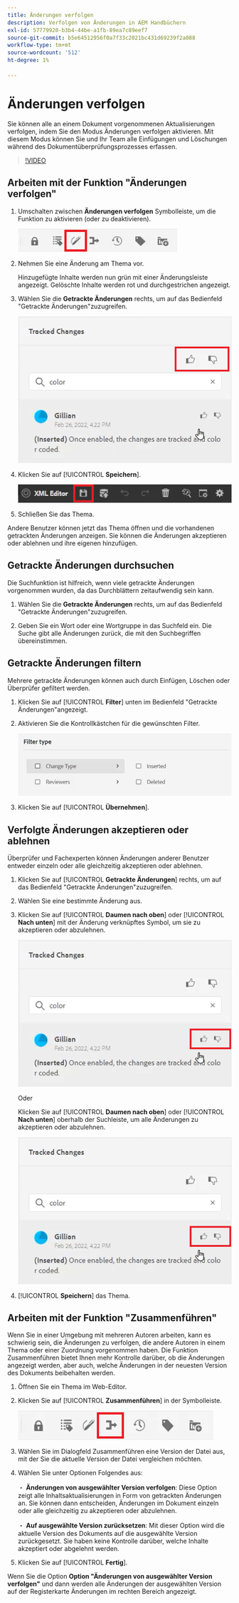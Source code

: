 ```yaml
---
title: Änderungen verfolgen
description: Verfolgen von Änderungen in AEM Handbüchern
exl-id: 57779920-b3b4-44be-a1fb-89ea7c89eef7
source-git-commit: b5e64512956f0a7f33c2021bc431d69239f2a088
workflow-type: tm+mt
source-wordcount: '512'
ht-degree: 1%

---
```


# Änderungen verfolgen

Sie können alle an einem Dokument vorgenommenen Aktualisierungen verfolgen, indem Sie den Modus Änderungen verfolgen aktivieren. Mit diesem Modus können Sie und Ihr Team alle Einfügungen und Löschungen während des Dokumentüberprüfungsprozesses erfassen.

>[!VIDEO](https://video.tv.adobe.com/v/342763)

## Arbeiten mit der Funktion &quot;Änderungen verfolgen&quot;

1. Umschalten zwischen **Änderungen verfolgen** Symbolleiste, um die Funktion zu aktivieren (oder zu deaktivieren).

   ![Änderungen verfolgen](images/lesson-12/track-changes-icon.png)

2. Nehmen Sie eine Änderung am Thema vor.

   Hinzugefügte Inhalte werden nun grün mit einer Änderungsleiste angezeigt. Gelöschte Inhalte werden rot und durchgestrichen angezeigt.

3. Wählen Sie die **Getrackte Änderungen** rechts, um auf das Bedienfeld &quot;Getrackte Änderungen&quot;zuzugreifen.

   ![Alle akzeptieren/ablehnen](images/lesson-12/accept-reject-all.png)

4. Klicken Sie auf [!UICONTROL **Speichern**].

   ![Symbol &quot;Speichern&quot;](images/lesson-12/save-icon.png)

5. Schließen Sie das Thema.

Andere Benutzer können jetzt das Thema öffnen und die vorhandenen getrackten Änderungen anzeigen. Sie können die Änderungen akzeptieren oder ablehnen und ihre eigenen hinzufügen.

## Getrackte Änderungen durchsuchen

Die Suchfunktion ist hilfreich, wenn viele getrackte Änderungen vorgenommen wurden, da das Durchblättern zeitaufwendig sein kann.

1. Wählen Sie die **Getrackte Änderungen** rechts, um auf das Bedienfeld &quot;Getrackte Änderungen&quot;zuzugreifen.

2. Geben Sie ein Wort oder eine Wortgruppe in das Suchfeld ein.
Die Suche gibt alle Änderungen zurück, die mit den Suchbegriffen übereinstimmen.

## Getrackte Änderungen filtern

Mehrere getrackte Änderungen können auch durch Einfügen, Löschen oder Überprüfer gefiltert werden.

1. Klicken Sie auf [!UICONTROL **Filter**] unten im Bedienfeld &quot;Getrackte Änderungen&quot;angezeigt.

2. Aktivieren Sie die Kontrollkästchen für die gewünschten Filter.

   ![Benutzeroberfläche filtern](images/lesson-12/filter.png)

3. Klicken Sie auf [!UICONTROL **Übernehmen**].

## Verfolgte Änderungen akzeptieren oder ablehnen

Überprüfer und Fachexperten können Änderungen anderer Benutzer entweder einzeln oder alle gleichzeitig akzeptieren oder ablehnen.

1. Klicken Sie auf [!UICONTROL **Getrackte Änderungen**] rechts, um auf das Bedienfeld &quot;Getrackte Änderungen&quot;zuzugreifen.

2. Wählen Sie eine bestimmte Änderung aus.

3. Klicken Sie auf [!UICONTROL **Daumen nach oben**] oder [!UICONTROL **Nach unten**] mit der Änderung verknüpftes Symbol, um sie zu akzeptieren oder abzulehnen.

   ![Einzelne Benutzeroberfläche akzeptieren/ablehnen](images/lesson-12/accept-reject-single.png)

   Oder

   Klicken Sie auf [!UICONTROL **Daumen nach oben**] oder [!UICONTROL **Nach unten**] oberhalb der Suchleiste, um alle Änderungen zu akzeptieren oder abzulehnen.

   ![Einzelne Benutzeroberfläche akzeptieren/ablehnen](images/lesson-12/accept-reject-single.png)

4. [!UICONTROL **Speichern**] das Thema.

## Arbeiten mit der Funktion &quot;Zusammenführen&quot;

Wenn Sie in einer Umgebung mit mehreren Autoren arbeiten, kann es schwierig sein, die Änderungen zu verfolgen, die andere Autoren in einem Thema oder einer Zuordnung vorgenommen haben. Die Funktion Zusammenführen bietet Ihnen mehr Kontrolle darüber, ob die Änderungen angezeigt werden, aber auch, welche Änderungen in der neuesten Version des Dokuments beibehalten werden.

1. Öffnen Sie ein Thema im Web-Editor.

2. Klicken Sie auf [!UICONTROL **Zusammenführen**] in der Symbolleiste.

   ![Zusammenführungssymbol](images/lesson-12/merge-icon.png)

3. Wählen Sie im Dialogfeld Zusammenführen eine Version der Datei aus, mit der Sie die aktuelle Version der Datei vergleichen möchten.

4. Wählen Sie unter Optionen Folgendes aus:

   ・ **Änderungen von ausgewählter Version verfolgen**: Diese Option zeigt alle Inhaltsaktualisierungen in Form von getrackten Änderungen an. Sie können dann entscheiden, Änderungen im Dokument einzeln oder alle gleichzeitig zu akzeptieren oder abzulehnen.

   ・ **Auf ausgewählte Version zurücksetzen**: Mit dieser Option wird die aktuelle Version des Dokuments auf die ausgewählte Version zurückgesetzt. Sie haben keine Kontrolle darüber, welche Inhalte akzeptiert oder abgelehnt werden.

5. Klicken Sie auf [!UICONTROL **Fertig**].

Wenn Sie die Option **Option &quot;Änderungen von ausgewählter Version verfolgen&quot;** und dann werden alle Änderungen der ausgewählten Version auf der Registerkarte Änderungen im rechten Bereich angezeigt.

